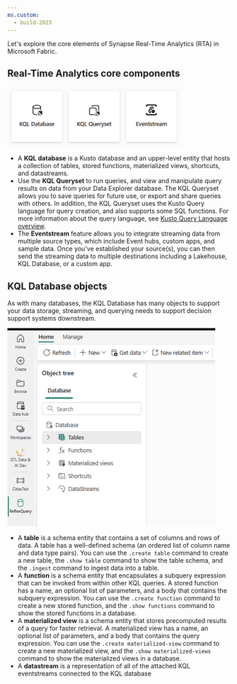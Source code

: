 ```yaml
---
ms.custom:
  - build-2023
---
```

Let's explore the core elements of Synapse Real-Time Analytics (RTA) in Microsoft Fabric.

## Real-Time Analytics core components

![Screenshot of Fabric Real-Time Analytics components.]( ../media/real-time-analytics-core-components.png)

- A **KQL database** is a Kusto database and an upper-level entity that hosts a collection of tables, stored functions, materialized views, shortcuts, and datastreams.
- Use the **KQL Queryset** to run queries, and view and manipulate query results on data from your Data Explorer database. The KQL Queryset allows you to save queries for future use, or export and share queries with others. In addition, the KQL Queryset uses the Kusto Query language for query creation, and also supports some SQL functions. For more information about the query language, see [Kusto Query Language overview](https://review.learn.microsoft.com/azure/data-explorer/kusto/query/?branch=release-public-preview).
- The **Eventstream** feature allows you to integrate streaming data from multiple source types, which include Event hubs, custom apps, and sample data. Once you've established your source(s), you can then send the streaming data to multiple destinations including a Lakehouse, KQL Database, or a custom app.

## KQL Database objects

As with many databases, the KQL Database has many objects to support your data storage, streaming, and querying needs to support decision support systems downstream.

![Screenshot of a Fabric Kusto Database.]( ../media/kusto-database.png)

- A **table** is a schema entity that contains a set of columns and rows of data. A table has a well-defined schema (an ordered list of column name and data type pairs). You can use the `.create table` command to create a new table, the `.show table` command to show the table schema, and the `.ingest` command to ingest data into a table.
- A **function** is a schema entity that encapsulates a subquery expression that can be invoked from within other KQL queries. A stored function has a name, an optional list of parameters, and a body that contains the subquery expression. You can use the `.create function` command to create a new stored function, and the `.show functions` command to show the stored functions in a database.
- A **materialized view** is a schema entity that stores precomputed results of a query for faster retrieval. A materialized view has a name, an optional list of parameters, and a body that contains the query expression. You can use the `.create materialized-view` command to create a new materialized view, and the `.show materialized-views` command to show the materialized views in a database.
- A **datastream** is a representation of all of the attached KQL eventstreams connected to the KQL database
